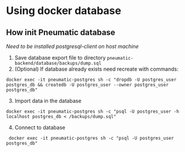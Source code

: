 # Using docker database

## How init Pneumatic database
*Need to be installed postgresql-client on host machine*

1. Save database export file to directory ``pneumatic-backend/database/backups/dump.sql``
2. (Optional) If database already exists need recreate with commands:
```commandline
docker exec -it pneumatic-postgres sh -c "dropdb -U postgres_user postgres_db && createdb -U postgres_user --owner postgres_user postgres_db"
```
3. Import data in the database 
```commandline
docker exec -it pneumatic-postgres sh -c "psql -U postgres_user -h localhost postgres_db < /backups/dump.sql"
```
4. Connect to database
```commandline
 docker exec -it pneumatic-postgres sh -c "psql -U postgres_user postgres_db"
```